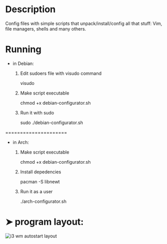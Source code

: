 Description
=====================

Config files with simple scripts that unpack/install/config all that stuff:
Vim, file managers, shells and many others.


Running
=====================


* in Debian:
    
    1) Edit sudoers file with visudo command

        visudo

    2) Make script executable

        chmod +x debian-configurator.sh

    3) Run it with sudo

        sudo ./debian-configurator.sh

=====================

* in Arch:
    
    1) Make script executable

        chmod +x debian-configurator.sh

    1) Install depedencies

        pacman -S libnewt

    3) Run it as a user

        ./arch-configurator.sh
    

➤ program layout:
=====================
![i3 wm autostart layout](https://raw.github.com/micdud1995/linux_stuff/master/img/screenshot-program.png)
